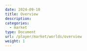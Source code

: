 ```yaml
---
date: 2024-09-10
title: Overview
description:
categories:
  - market
type: Document
url: /player/market/worlds/overview
weight: 1
---
```

